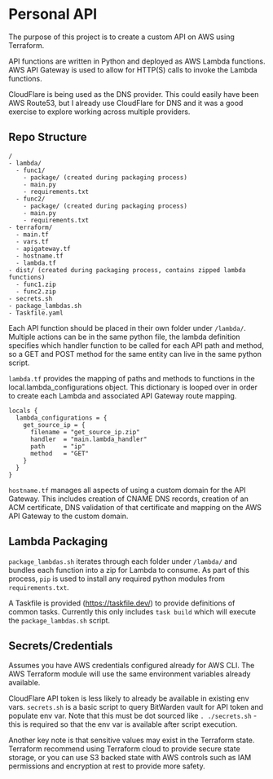 # Personal API

The purpose of this project is to create a custom API on AWS using Terraform.

API functions are written in Python and deployed as AWS Lambda functions. AWS API Gateway is used to allow for HTTP(S) calls to invoke the Lambda functions.

CloudFlare is being used as the DNS provider. This could easily have been AWS Route53, but I already use CloudFlare for DNS and it was a good exercise to explore working across multiple providers.

## Repo Structure

```
/
- lambda/
  - func1/
    - package/ (created during packaging process)
    - main.py
    - requirements.txt
  - func2/
    - package/ (created during packaging process)
    - main.py
    - requirements.txt
- terraform/
  - main.tf
  - vars.tf
  - apigateway.tf
  - hostname.tf
  - lambda.tf
- dist/ (created during packaging process, contains zipped lambda functions)
  - func1.zip
  - func2.zip
- secrets.sh
- package_lambdas.sh
- Taskfile.yaml
```

Each API function should be placed in their own folder under `/lambda/`. Multiple actions can be in the same python file, the lambda definition specifies which handler function to be called for each API path and method, so a GET and POST method for the same entity can live in the same python script.

`lambda.tf` provides the mapping of paths and methods to functions in the local.lambda_configurations object. This dictionary is looped over in order to create each Lambda and associated API Gateway route mapping.

```
locals {
  lambda_configurations = {
    get_source_ip = {
      filename = "get_source_ip.zip"
      handler  = "main.lambda_handler"
      path     = "ip"
      method   = "GET"
    }
  }
}
```

`hostname.tf` manages all aspects of using a custom domain for the API Gateway. This includes creation of CNAME DNS records, creation of an ACM certificate, DNS validation of that certificate and mapping on the AWS API Gateway to the custom domain.

## Lambda Packaging

`package_lambdas.sh` iterates through each folder under `/lambda/` and bundles each function into a zip for Lambda to consume. As part of this process, `pip` is used to install any required python modules from `requirements.txt`.

A Taskfile is provided (https://taskfile.dev/) to provide definitions of common tasks. Currently this only includes `task build` which will execute the `package_lambdas.sh` script.

## Secrets/Credentials

Assumes you have AWS credentials configured already for AWS CLI. The AWS Terraform module will use the same environment variables already available.

CloudFlare API token is less likely to already be available in existing env vars. `secrets.sh` is a basic script to query BitWarden vault for API token and populate env var. Note that this must be dot sourced like `. ./secrets.sh` - this is required so that the env var is available after script execution.

Another key note is that sensitive values may exist in the Terraform state. Terraform recommend using Terraform cloud to provide secure state storage, or you can use S3 backed state with AWS controls such as IAM permissions and encryption at rest to provide more safety.
